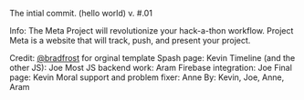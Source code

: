 The intial commit.
(hello world)
v. #.01

Info:
The Meta Project will revolutionize your hack-a-thon workflow. Project Meta is a website that will track, push, and present your project.

Credit:
[@bradfrost](https://github.com/bradfrost/) for orginal template
Spash page: Kevin
Timeline (and the other JS): Joe
Most JS backend work: Aram
Firebase integration: Joe
Final page: Kevin
Moral support and problem fixer: Anne
By:
Kevin,
Joe,
Anne,
Aram
